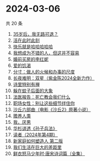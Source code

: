 # 2024-03-06

共 20 条

<!-- BEGIN WEREAD -->
<!-- 最后更新时间 2024-03-06 01:01:02 +0800 -->
1. [35岁后，我无路可退？](https://weread.qq.com/web/bookDetail/3ec32660813ab898eg0136a2)
1. [活在此时此刻](https://weread.qq.com/web/bookDetail/e283207071728722e28cb43)
1. [快乐就是哈哈哈哈哈](https://weread.qq.com/web/bookDetail/0c632db0813ab708ag0170b2)
1. [我想成为不错的人，但这并不容易](https://weread.qq.com/web/bookDetail/45f32de0813ab898cg01475d)
1. [婚前买房的李红妮](https://weread.qq.com/web/bookDetail/a56323f0813ab8752g01251c)
1. [爱的饥渴](https://weread.qq.com/web/bookDetail/97d32bd0813ab67dag015a37)
1. [分寸：做人的火候和办事的尺度](https://weread.qq.com/web/bookDetail/ab1324c054d509ab1a81372)
1. [长夜难明：双星（紫金陈2024全新力作）](https://weread.qq.com/web/bookDetail/b5632fe0813ab88a5g014348)
1. [诗里特别有禅](https://weread.qq.com/web/bookDetail/ef432df0534c9bef4915ebb)
1. [躲在蚊子后面的大象](https://weread.qq.com/web/bookDetail/bfc32800813ab883bg0165f3)
1. [法医报告：死亡教会我们什么](https://weread.qq.com/web/bookDetail/dd9322c071ca61afdd9b4d0)
1. [职场女性：别让这些细节绊住你](https://weread.qq.com/web/bookDetail/9d832b2072a730499d822df)
1. [沙丘六部曲（电影《沙丘2》原著小说）](https://weread.qq.com/web/bookDetail/a7b321607199d7fba7bb736)
1. [赡养人类](https://weread.qq.com/web/bookDetail/a783203071eb6320a789765)
1. [我，厌男](https://weread.qq.com/web/bookDetail/7f6326d0813ab88afg0193bb)
1. [华杉讲透《孙子兵法》](https://weread.qq.com/web/bookDetail/df53233058b19fdf50fa893)
1. [读者（2024年第4期）](https://weread.qq.com/web/bookDetail/a5032df0813ab8896g017451)
1. [新家庭如何塑造人 第二版](https://weread.qq.com/web/bookDetail/af932e80813ab8887g0103bf)
1. [我们生活在巨大的差距里](https://weread.qq.com/web/bookDetail/286329405b40f728668c477)
1. [鲜衣怒马少年时·唐宋诗词篇（全集）](https://weread.qq.com/web/bookDetail/7cf3229072740bd97cf161e)
<!-- END WEREAD -->
